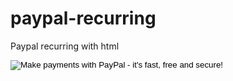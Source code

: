 paypal-recurring
================

Paypal recurring with html

<form name="_xclick" action="https://www.paypal.com/cgi-bin/webscr" method="post">
<input type="hidden" name="cmd" value="_xclick-subscriptions">
<input type="hidden" name="business" value="me@mybusiness.com">
<input type="hidden" name="currency_code" value="USD">
<input type="hidden" name="no_shipping" value="1">
<input type="image" src="http://www.paypal.com/en_GB/i/btn/x-click-but20.gif" border="0" name="submit" alt="Make payments with PayPal - it's fast, free and secure!">
<input type="hidden" name="a3" value="5.00">
<input type="hidden" name="p3" value="1">
<input type="hidden" name="t3" value="M">
<input type="hidden" name="src" value="1">
<input type="hidden" name="sra" value="1">
</form>
